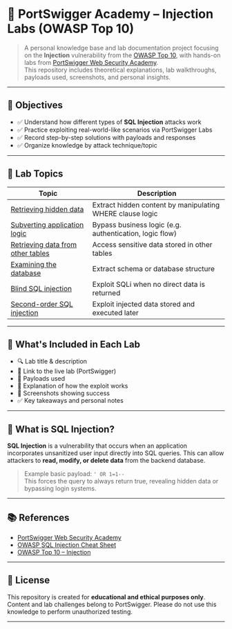 # 💉 PortSwigger Academy – Injection Labs (OWASP Top 10)

> A personal knowledge base and lab documentation project focusing on the **Injection** vulnerability from the [OWASP Top 10](https://owasp.org/www-project-top-ten/), with hands-on labs from [PortSwigger Web Security Academy](https://portswigger.net/web-security/sql-injection).  
> This repository includes theoretical explanations, lab walkthroughs, payloads used, screenshots, and personal insights.

---

## 🎯 Objectives

- ✅ Understand how different types of **SQL Injection** attacks work
- ✅ Practice exploiting real-world-like scenarios via PortSwigger Labs
- ✅ Record step-by-step solutions with payloads and responses
- ✅ Organize knowledge by attack technique/topic

---

## 📂 Lab Topics

| Topic | Description | 
|-------|-------------|
| [Retrieving hidden data](./Retrieving-hidden-data/) | Extract hidden content by manipulating WHERE clause logic | 
| [Subverting application logic](./Subverting-application-logic/) | Bypass business logic (e.g. authentication, logic flow) | 
|[Retrieving data from other tables](./Retrieving-data-from-other-tables/) | Access sensitive data stored in other tables | 
| [Examining the database](./Examining-the-database/) | Extract schema or database structure | 
| [Blind SQL injection](./Blind-SQL-injection/) | Exploit SQLi when no direct data is returned |
| [Second-order SQL injection](./Second-order-SQL-injection/) | Exploit injected data stored and executed later | 
---

## 📘 What's Included in Each Lab

- 🔍 Lab title & description
- 🔗 Link to the live lab (PortSwigger)
- 📌 Payloads used
- 🧠 Explanation of how the exploit works
- 📸 Screenshots showing success
- ✅ Key takeaways and personal notes

---

## 🧠 What is SQL Injection?

**SQL Injection** is a vulnerability that occurs when an application incorporates unsanitized user input directly into SQL queries. This can allow attackers to **read, modify, or delete data** from the backend database.

> Example basic payload: `' OR 1=1--`  
> This forces the query to always return true, revealing hidden data or bypassing login systems.

---

## 📚 References

- [PortSwigger Web Security Academy](https://portswigger.net/web-security)
- [OWASP SQL Injection Cheat Sheet](https://cheatsheetseries.owasp.org/cheatsheets/SQL_Injection_Prevention_Cheat_Sheet.html)
- [OWASP Top 10 – Injection](https://owasp.org/Top10/A03_2021-Injection/)

---

## 📜 License

This repository is created for **educational and ethical purposes only**. Content and lab challenges belong to PortSwigger. Please do not use this knowledge to perform unauthorized testing.

---


